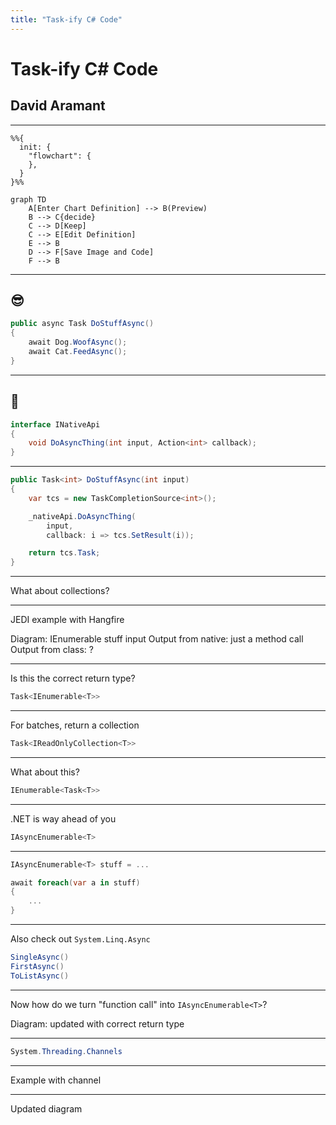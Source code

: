 ```yaml
---
title: "Task-ify C# Code"
---
```


# Task-ify C# Code
## David Aramant

---

```mermaid
%%{
  init: {
    "flowchart": {
    },
  }
}%%

graph TD
    A[Enter Chart Definition] --> B(Preview)
    B --> C{decide}
    C --> D[Keep]
    C --> E[Edit Definition]
    E --> B
    D --> F[Save Image and Code]
    F --> B
```

---

## 😎

```csharp
public async Task DoStuffAsync()
{
    await Dog.WoofAsync();
    await Cat.FeedAsync();
}
```

---

## 🥵

```csharp
interface INativeApi
{
    void DoAsyncThing(int input, Action<int> callback);
}
```

---

```csharp
public Task<int> DoStuffAsync(int input)
{
    var tcs = new TaskCompletionSource<int>();

    _nativeApi.DoAsyncThing(
        input, 
        callback: i => tcs.SetResult(i));

    return tcs.Task;
}
```

---

What about collections?

---

JEDI example with Hangfire

Diagram: IEnumerable<T> stuff input
Output from native: just a method call
Output from class: ?

---

Is this the correct return type?

```csharp
Task<IEnumerable<T>>
```

---

For batches, return a collection

```csharp
Task<IReadOnlyCollection<T>>
```

---

What about this?

```csharp
IEnumerable<Task<T>>
```

---

.NET is way ahead of you

```csharp
IAsyncEnumerable<T>
```

---

```csharp
IAsyncEnumerable<T> stuff = ...

await foreach(var a in stuff)
{
    ...
}
```

---

Also check out `System.Linq.Async`

```csharp
SingleAsync()
FirstAsync()
ToListAsync()
```

---

Now how do we turn "function call" into `IAsyncEnumerable<T>`?

Diagram: updated with correct return type

---

```csharp
System.Threading.Channels
```

---

Example with channel

---

Updated diagram